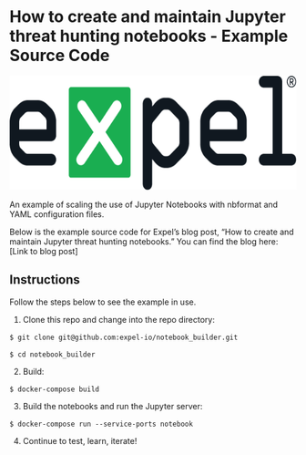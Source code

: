 # How to create and maintain Jupyter threat hunting notebooks - Example Source Code

<p align="center">
  <img width="600" height="200" src="https://github.com/expel-io/notebook_builder/blob/master/images/expel.png">
</p>

An example of scaling the use of Jupyter Notebooks with nbformat and YAML configuration files.

Below is the example source code for Expel’s blog post, “How to create and maintain Jupyter threat hunting notebooks.” You can find the blog here: [Link to blog post]

## Instructions

Follow the steps below to see the example in use.

1. Clone this repo and change into the repo directory:

```
$ git clone git@github.com:expel-io/notebook_builder.git
```
```
$ cd notebook_builder
```

2. Build:

```
$ docker-compose build
```

3. Build the notebooks and run the Jupyter server:

```
$ docker-compose run --service-ports notebook
```

4. Continue to test, learn, iterate!
